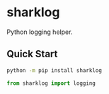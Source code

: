 # sharklog

Python logging helper.

## Quick Start

```bash
python -m pip install sharklog
```

```python
from sharklog import logging
```
